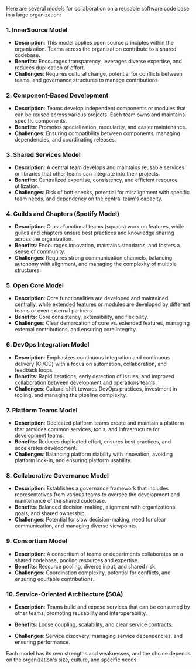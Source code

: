 Here are several models for collaboration on a reusable software code base in a large organization:

### 1. **InnerSource Model**
   - **Description**: This model applies open source principles within the organization. Teams across the organization contribute to a shared codebase.
   - **Benefits**: Encourages transparency, leverages diverse expertise, and reduces duplication of effort.
   - **Challenges**: Requires cultural change, potential for conflicts between teams, and governance structures to manage contributions.

### 2. **Component-Based Development**
   - **Description**: Teams develop independent components or modules that can be reused across various projects. Each team owns and maintains specific components.
   - **Benefits**: Promotes specialization, modularity, and easier maintenance.
   - **Challenges**: Ensuring compatibility between components, managing dependencies, and coordinating releases.

### 3. **Shared Services Model**
   - **Description**: A central team develops and maintains reusable services or libraries that other teams can integrate into their projects.
   - **Benefits**: Centralized expertise, consistency, and efficient resource utilization.
   - **Challenges**: Risk of bottlenecks, potential for misalignment with specific team needs, and dependency on the central team's capacity.

### 4. **Guilds and Chapters (Spotify Model)**
   - **Description**: Cross-functional teams (squads) work on features, while guilds and chapters ensure best practices and knowledge sharing across the organization.
   - **Benefits**: Encourages innovation, maintains standards, and fosters a sense of community.
   - **Challenges**: Requires strong communication channels, balancing autonomy with alignment, and managing the complexity of multiple structures.

### 5. **Open Core Model**
   - **Description**: Core functionalities are developed and maintained centrally, while extended features or modules are developed by different teams or even external partners.
   - **Benefits**: Core consistency, extensibility, and flexibility.
   - **Challenges**: Clear demarcation of core vs. extended features, managing external contributions, and ensuring core integrity.

### 6. **DevOps Integration Model**
   - **Description**: Emphasizes continuous integration and continuous delivery (CI/CD) with a focus on automation, collaboration, and feedback loops.
   - **Benefits**: Rapid iterations, early detection of issues, and improved collaboration between development and operations teams.
   - **Challenges**: Cultural shift towards DevOps practices, investment in tooling, and managing the pipeline complexity.

### 7. **Platform Teams Model**
   - **Description**: Dedicated platform teams create and maintain a platform that provides common services, tools, and infrastructure for development teams.
   - **Benefits**: Reduces duplicated effort, ensures best practices, and accelerates development.
   - **Challenges**: Balancing platform stability with innovation, avoiding platform lock-in, and ensuring platform usability.

### 8. **Collaborative Governance Model**
   - **Description**: Establishes a governance framework that includes representatives from various teams to oversee the development and maintenance of the shared codebase.
   - **Benefits**: Balanced decision-making, alignment with organizational goals, and shared ownership.
   - **Challenges**: Potential for slow decision-making, need for clear communication, and managing diverse viewpoints.

### 9. **Consortium Model**
   - **Description**: A consortium of teams or departments collaborates on a shared codebase, pooling resources and expertise.
   - **Benefits**: Resource pooling, diverse input, and shared risk.
   - **Challenges**: Coordination complexity, potential for conflicts, and ensuring equitable contributions.

### 10. **Service-Oriented Architecture (SOA)**
   - **Description**: Teams build and expose services that can be consumed by other teams, promoting reusability and interoperability.

   - **Benefits**: Loose coupling, scalability, and clear service contracts.
   - **Challenges**: Service discovery, managing service dependencies, and ensuring performance.

Each model has its own strengths and weaknesses, and the choice depends on the organization's size, culture, and specific needs.
